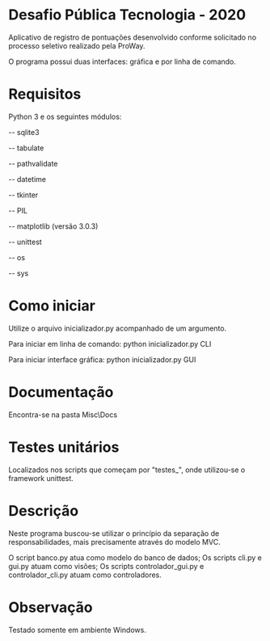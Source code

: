 # Desafio Pública Tecnologia - 2020

Aplicativo de registro de pontuações desenvolvido conforme solicitado no processo seletivo realizado pela ProWay.

O programa possui duas interfaces: gráfica e por linha de comando.

# Requisitos
Python 3 e os seguintes módulos:

-- sqlite3

-- tabulate

-- pathvalidate

-- datetime

-- tkinter

-- PIL

-- matplotlib (versão 3.0.3)

-- unittest

-- os

-- sys

# Como iniciar
Utilize o arquivo inicializador.py acompanhado de um argumento.

Para iniciar em linha de comando:
python inicializador.py CLI

Para iniciar interface gráfica:
python inicializador.py GUI

# Documentação
Encontra-se na pasta Misc\Docs

# Testes unitários
Localizados nos scripts que começam por "testes_", onde utilizou-se o framework unittest.

# Descrição
Neste programa buscou-se utilizar o princípio da separação de responsabilidades, mais precisamente através do modelo MVC.

O script banco.py atua como modelo do banco de dados;
Os scripts cli.py e gui.py atuam como visões;
Os scripts controlador_gui.py e controlador_cli.py atuam como controladores.

# Observação
Testado somente em ambiente Windows.
